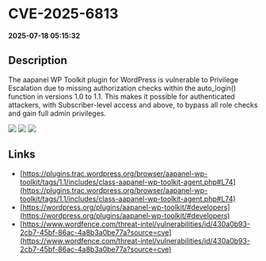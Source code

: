 # CVE-2025-6813

**2025-07-18 05:15:32**

## Description
The aapanel WP Toolkit plugin for WordPress is vulnerable to Privilege Escalation due to missing authorization checks within the auto_login() function in versions 1.0 to 1.1. This makes it possible for authenticated attackers, with Subscriber-level access and above, to bypass all role checks and gain full admin privileges.

![](https://img.shields.io/static/v1?label=Score&message=8.8&color=red)
![](https://img.shields.io/static/v1?label=Severity&message=HIGH&color=red)
![](https://img.shields.io/static/v1?label=CWE&message=Auth&color=green)

## Links
- [https://plugins.trac.wordpress.org/browser/aapanel-wp-toolkit/tags/1.1/includes/class-aapanel-wp-toolkit-agent.php#L74](https://plugins.trac.wordpress.org/browser/aapanel-wp-toolkit/tags/1.1/includes/class-aapanel-wp-toolkit-agent.php#L74)
- [https://wordpress.org/plugins/aapanel-wp-toolkit/#developers](https://wordpress.org/plugins/aapanel-wp-toolkit/#developers)
- [https://www.wordfence.com/threat-intel/vulnerabilities/id/430a0b93-2cb7-45bf-86ac-4a8b3a0be77a?source=cve](https://www.wordfence.com/threat-intel/vulnerabilities/id/430a0b93-2cb7-45bf-86ac-4a8b3a0be77a?source=cve)
